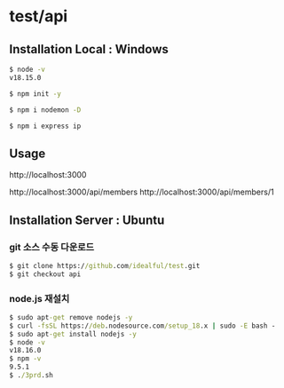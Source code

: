 # test/api

## Installation Local : Windows

```cmd
$ node -v
v18.15.0
```

```cmd
$ npm init -y
```

```cmd
$ npm i nodemon -D
```

```cmd
$ npm i express ip
```

## Usage

http://localhost:3000

http://localhost:3000/api/members
http://localhost:3000/api/members/1

## Installation Server : Ubuntu

### git 소스 수동 다운로드

```cmd
$ git clone https://github.com/idealful/test.git
$ git checkout api
```

### node.js 재설치

```cmd
$ sudo apt-get remove nodejs -y
$ curl -fsSL https://deb.nodesource.com/setup_18.x | sudo -E bash -
$ sudo apt-get install nodejs -y
$ node -v
v18.16.0
$ npm -v
9.5.1
$ ./3prd.sh
```
